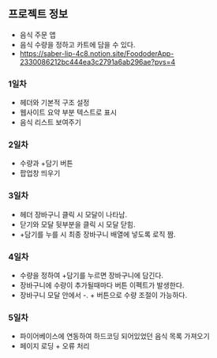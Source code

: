 ## 프로젝트 정보
- 음식 주문 앱
- 음식 수량을 정하고 카트에 담을 수 있다.
- https://saber-lip-4c8.notion.site/FoododerApp-2330086212bc444ea3c2791a6ab296ae?pvs=4

### 1일차
- 헤더와 기본적 구조 설정
- 웹사이트 요약 부분 텍스트로 표시
- 음식 리스트 보여주기

### 2일차
- 수량과 +담기 버튼
- 팝업창 띄우기

### 3일차
- 헤더 장바구니 클릭 시 모달이 나타남.
- 닫기와 모달 뒷부분을 클릭 시 모달 닫힘.
- +담기를 누를 시 최종 장바구니 배열에 넣도록 로직 짬.

### 4일차
- 수량을 정하여 +담기를 누르면 장바구니에 담긴다.
- 장바구니에 수량이 추가될때마다 버튼 이펙트가 발생한다.
- 장바구니 모달 안에서 -. + 버튼으로 수량 조절이 가능하다.

### 5일차
- 파이어베이스에 연동하여 하드코딩 되어있었던 음식 목록 가져오기
- 페이지 로딩 + 오류 처리